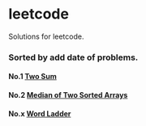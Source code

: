 leetcode
========

Solutions for leetcode. 
### Sorted by add date of problems.


#### No.1  [Two Sum](analysis/two-sum.md)
#### No.2  [Median of Two Sorted Arrays](analysis/median-of-two-sorted-arrays.md)
#### No.x  [Word Ladder](analysis/word-ladder.md)

